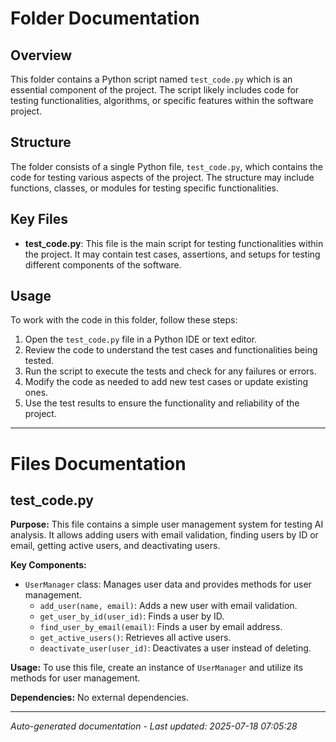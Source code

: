 # Folder Documentation

## Overview
This folder contains a Python script named `test_code.py` which is an essential component of the project. The script likely includes code for testing functionalities, algorithms, or specific features within the software project.

## Structure
The folder consists of a single Python file, `test_code.py`, which contains the code for testing various aspects of the project. The structure may include functions, classes, or modules for testing specific functionalities.

## Key Files
- **test_code.py**: This file is the main script for testing functionalities within the project. It may contain test cases, assertions, and setups for testing different components of the software.

## Usage
To work with the code in this folder, follow these steps:
1. Open the `test_code.py` file in a Python IDE or text editor.
2. Review the code to understand the test cases and functionalities being tested.
3. Run the script to execute the tests and check for any failures or errors.
4. Modify the code as needed to add new test cases or update existing ones.
5. Use the test results to ensure the functionality and reliability of the project.

---

# Files Documentation

## test_code.py

**Purpose:** This file contains a simple user management system for testing AI analysis. It allows adding users with email validation, finding users by ID or email, getting active users, and deactivating users.

**Key Components:**
- `UserManager` class: Manages user data and provides methods for user management.
  - `add_user(name, email)`: Adds a new user with email validation.
  - `get_user_by_id(user_id)`: Finds a user by ID.
  - `find_user_by_email(email)`: Finds a user by email address.
  - `get_active_users()`: Retrieves all active users.
  - `deactivate_user(user_id)`: Deactivates a user instead of deleting.

**Usage:** To use this file, create an instance of `UserManager` and utilize its methods for user management.

**Dependencies:** No external dependencies.

---
*Auto-generated documentation - Last updated: 2025-07-18 07:05:28*
